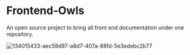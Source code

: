 # Frontend-Owls
An open source project to bring all front end documentation under one repository.

![134015433-aec59d97-a8d7-407a-88fd-5e3edebc2b77](https://user-images.githubusercontent.com/69195262/135374088-026941e4-f561-4156-adfe-108f3f36d172.png)

